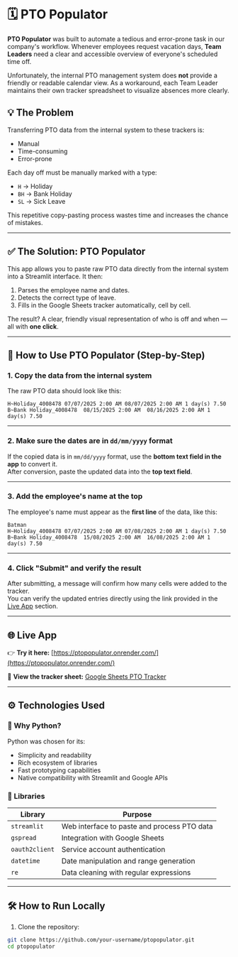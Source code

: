 # 🗓️ PTO Populator

**PTO Populator** was built to automate a tedious and error-prone task in our company's workflow. Whenever employees request vacation days, **Team Leaders** need a clear and accessible overview of everyone's scheduled time off.

Unfortunately, the internal PTO management system does **not** provide a friendly or readable calendar view. As a workaround, each Team Leader maintains their own tracker spreadsheet to visualize absences more clearly.

## 💡 The Problem

Transferring PTO data from the internal system to these trackers is:
- Manual  
- Time-consuming  
- Error-prone  

Each day off must be manually marked with a type:
- `H` → Holiday  
- `BH` → Bank Holiday  
- `SL` → Sick Leave  

This repetitive copy-pasting process wastes time and increases the chance of mistakes.

---

## ✅ The Solution: PTO Populator

This app allows you to paste raw PTO data directly from the internal system into a Streamlit interface. It then:
1. Parses the employee name and dates.
2. Detects the correct type of leave.
3. Fills in the Google Sheets tracker automatically, cell by cell.

The result? A clear, friendly visual representation of who is off and when — all with **one click**.

---

## 🧪 How to Use PTO Populator (Step-by-Step)

### 1. Copy the data from the internal system

The raw PTO data should look like this:

```
H~Holiday_4008478 07/07/2025 2:00 AM 08/07/2025 2:00 AM 1 day(s) 7.50
B~Bank Holiday_4008478 	08/15/2025 2:00 AM 	08/16/2025 2:00 AM 1 day(s) 7.50
```

---

### 2. Make sure the dates are in `dd/mm/yyyy` format

If the copied data is in `mm/dd/yyyy` format, use the **bottom text field in the app** to convert it.  
After conversion, paste the updated data into the **top text field**.

---

### 3. Add the employee's name at the top

The employee's name must appear as the **first line** of the data, like this:

```
Batman
H~Holiday_4008478 07/07/2025 2:00 AM 07/08/2025 2:00 AM 1 day(s) 7.50
B~Bank Holiday_4008478 	15/08/2025 2:00 AM 	16/08/2025 2:00 AM 1 day(s) 7.50
```

---

### 4. Click "Submit" and verify the result

After submitting, a message will confirm how many cells were added to the tracker.  
You can verify the updated entries directly using the link provided in the [Live App](#-live-app) section.

---


## 🌐 Live App

👉 **Try it here:** [https://ptopopulator.onrender.com/](https://ptopopulator.onrender.com/)

📄 **View the tracker sheet:** [Google Sheets PTO Tracker](https://docs.google.com/spreadsheets/d/1-UzTANaw0_997fuIi2BBjw7vS5vMCJ17iSB1fZJXaFs/edit?gid=0#gid=0)

---

## ⚙️ Technologies Used

### 🐍 Why Python?

Python was chosen for its:
- Simplicity and readability  
- Rich ecosystem of libraries  
- Fast prototyping capabilities  
- Native compatibility with Streamlit and Google APIs  

### 🔧 Libraries

| Library            | Purpose                                             |
|--------------------|-----------------------------------------------------|
| `streamlit`        | Web interface to paste and process PTO data         |
| `gspread`          | Integration with Google Sheets                      |
| `oauth2client`     | Service account authentication                      |
| `datetime`         | Date manipulation and range generation              |
| `re`               | Data cleaning with regular expressions              |

---

## 🛠️ How to Run Locally

1. Clone the repository:
```bash
git clone https://github.com/your-username/ptopopulator.git
cd ptopopulator
